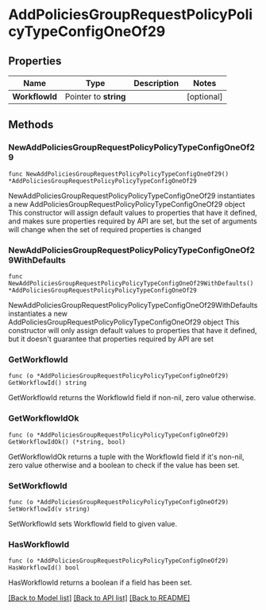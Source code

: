 # AddPoliciesGroupRequestPolicyPolicyTypeConfigOneOf29

## Properties

Name | Type | Description | Notes
------------ | ------------- | ------------- | -------------
**WorkflowId** | Pointer to **string** |  | [optional] 

## Methods

### NewAddPoliciesGroupRequestPolicyPolicyTypeConfigOneOf29

`func NewAddPoliciesGroupRequestPolicyPolicyTypeConfigOneOf29() *AddPoliciesGroupRequestPolicyPolicyTypeConfigOneOf29`

NewAddPoliciesGroupRequestPolicyPolicyTypeConfigOneOf29 instantiates a new AddPoliciesGroupRequestPolicyPolicyTypeConfigOneOf29 object
This constructor will assign default values to properties that have it defined,
and makes sure properties required by API are set, but the set of arguments
will change when the set of required properties is changed

### NewAddPoliciesGroupRequestPolicyPolicyTypeConfigOneOf29WithDefaults

`func NewAddPoliciesGroupRequestPolicyPolicyTypeConfigOneOf29WithDefaults() *AddPoliciesGroupRequestPolicyPolicyTypeConfigOneOf29`

NewAddPoliciesGroupRequestPolicyPolicyTypeConfigOneOf29WithDefaults instantiates a new AddPoliciesGroupRequestPolicyPolicyTypeConfigOneOf29 object
This constructor will only assign default values to properties that have it defined,
but it doesn't guarantee that properties required by API are set

### GetWorkflowId

`func (o *AddPoliciesGroupRequestPolicyPolicyTypeConfigOneOf29) GetWorkflowId() string`

GetWorkflowId returns the WorkflowId field if non-nil, zero value otherwise.

### GetWorkflowIdOk

`func (o *AddPoliciesGroupRequestPolicyPolicyTypeConfigOneOf29) GetWorkflowIdOk() (*string, bool)`

GetWorkflowIdOk returns a tuple with the WorkflowId field if it's non-nil, zero value otherwise
and a boolean to check if the value has been set.

### SetWorkflowId

`func (o *AddPoliciesGroupRequestPolicyPolicyTypeConfigOneOf29) SetWorkflowId(v string)`

SetWorkflowId sets WorkflowId field to given value.

### HasWorkflowId

`func (o *AddPoliciesGroupRequestPolicyPolicyTypeConfigOneOf29) HasWorkflowId() bool`

HasWorkflowId returns a boolean if a field has been set.


[[Back to Model list]](../README.md#documentation-for-models) [[Back to API list]](../README.md#documentation-for-api-endpoints) [[Back to README]](../README.md)


